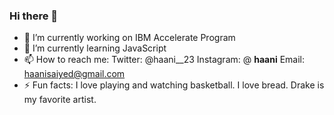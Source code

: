 ### Hi there 👋

- 🔭 I’m currently working on IBM Accelerate Program
- 🌱 I’m currently learning JavaScript
- 📫 How to reach me: Twitter: @haani__23 Instagram: @ __haani__ Email: haanisaiyed@gmail.com
- ⚡ Fun facts: I love playing and watching basketball. I love bread. Drake is my favorite artist.
